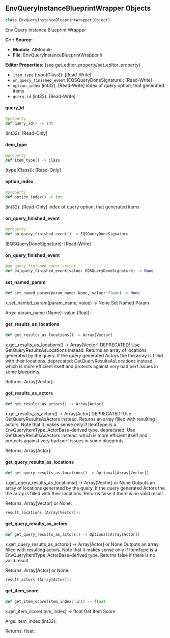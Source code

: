 ## EnvQueryInstanceBlueprintWrapper Objects

```python
class EnvQueryInstanceBlueprintWrapper(Object)
```

Env Query Instance Blueprint Wrapper

**C++ Source:**

- **Module**: AIModule
- **File**: EnvQueryInstanceBlueprintWrapper.h

**Editor Properties:** (see get_editor_property/set_editor_property)

- ``item_type`` (type(Class)):  [Read-Write]
- ``on_query_finished_event`` (EQSQueryDoneSignature):  [Read-Write]
- ``option_index`` (int32):  [Read-Write] index of query option, that generated items
- ``query_id`` (int32):  [Read-Write]

<a id="unreal.EnvQueryInstanceBlueprintWrapper.query_id"></a>

#### query_id

```python
@property
def query_id() -> int
```

(int32):  [Read-Only]

<a id="unreal.EnvQueryInstanceBlueprintWrapper.item_type"></a>

#### item_type

```python
@property
def item_type() -> Class
```

(type(Class)):  [Read-Only]

<a id="unreal.EnvQueryInstanceBlueprintWrapper.option_index"></a>

#### option_index

```python
@property
def option_index() -> int
```

(int32):  [Read-Only] index of query option, that generated items

<a id="unreal.EnvQueryInstanceBlueprintWrapper.on_query_finished_event"></a>

#### on_query_finished_event

```python
@property
def on_query_finished_event() -> EQSQueryDoneSignature
```

(EQSQueryDoneSignature):  [Read-Write]

<a id="unreal.EnvQueryInstanceBlueprintWrapper.on_query_finished_event"></a>

#### on_query_finished_event

```python
@on_query_finished_event.setter
def on_query_finished_event(value: EQSQueryDoneSignature) -> None
```

<a id="unreal.EnvQueryInstanceBlueprintWrapper.set_named_param"></a>

#### set_named_param

```python
def set_named_param(param_name: Name, value: float) -> None
```

x.set_named_param(param_name, value) -> None
Set Named Param

Args:
    param_name (Name): 
    value (float):

<a id="unreal.EnvQueryInstanceBlueprintWrapper.get_results_as_locations"></a>

#### get_results_as_locations

```python
def get_results_as_locations() -> Array[Vector]
```

x.get_results_as_locations() -> Array[Vector]
DEPRECATED!  Use GetQueryResultsAsLocations instead.  Returns an array of locations generated by the query. If the query generated Actors the the array is filled with their locations.
deprecated: GetQueryResultsAsLocations instead, which is more efficient itself and protects against very bad perf issues in some blueprints.

Returns:
    Array[Vector]:

<a id="unreal.EnvQueryInstanceBlueprintWrapper.get_results_as_actors"></a>

#### get_results_as_actors

```python
def get_results_as_actors() -> Array[Actor]
```

x.get_results_as_actors() -> Array[Actor]
DEPRECATED!  Use GetQueryResultsAsActors instead.  Returns an array filled with resulting actors. Note that it makes sense only if ItemType is a EnvQueryItemType_ActorBase-derived type.
deprecated: Use GetQueryResultsAsActors instead, which is more efficient itself and protects against very bad perf issues in some blueprints.

Returns:
    Array[Actor]:

<a id="unreal.EnvQueryInstanceBlueprintWrapper.get_query_results_as_locations"></a>

#### get_query_results_as_locations

```python
def get_query_results_as_locations() -> Optional[Array[Vector]]
```

x.get_query_results_as_locations() -> Array[Vector] or None
Outputs an array of locations generated by the query. If the query generated Actors the the array is filled with their locations.  Returns false if there is no valid result.

Returns:
    Array[Vector] or None: 

    result_locations (Array[Vector]):

<a id="unreal.EnvQueryInstanceBlueprintWrapper.get_query_results_as_actors"></a>

#### get_query_results_as_actors

```python
def get_query_results_as_actors() -> Optional[Array[Actor]]
```

x.get_query_results_as_actors() -> Array[Actor] or None
Outputs an array filled with resulting actors.  Note that it makes sense only if ItemType is a EnvQueryItemType_ActorBase-derived type.  Returns false if there is no valid result.

Returns:
    Array[Actor] or None: 

    result_actors (Array[Actor]):

<a id="unreal.EnvQueryInstanceBlueprintWrapper.get_item_score"></a>

#### get_item_score

```python
def get_item_score(item_index: int) -> float
```

x.get_item_score(item_index) -> float
Get Item Score

Args:
    item_index (int32): 

Returns:
    float:

<a id="unreal.AISubsystem"></a>